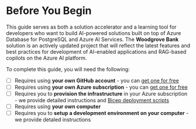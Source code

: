 # Before You Begin

This guide serves as both a solution accelerator and a learning tool for developers who want to build AI-powered solutions built on top of Azure Database for PostgreSQL and Azure AI Services. The **Woodgrove Bank** solution is an actively updated project that will reflect the latest features and best practices for development of AI-enabled applications and RAG-based copilots on the Azure AI platform.

To complete this guide, you will need the following:

- [ ] Requires using **your own GitHub account** - you can [get one for free](https://github.com/signup)
- [ ] Requires using **your own Azure subscription** - you can [get one for free](https://aka.ms/free)
- [ ] Requires you to **provision the infrastructure** in your Azure subscription - we provide detailed instructions and [Bicep deployment scripts](https://learn.microsoft.com/azure/azure-resource-manager/bicep/deployment-script-bicep)
- [ ] Requires using **your own computer**
- [ ] Requires you to **setup a development environment on your computer** - we provide detaled instructions
